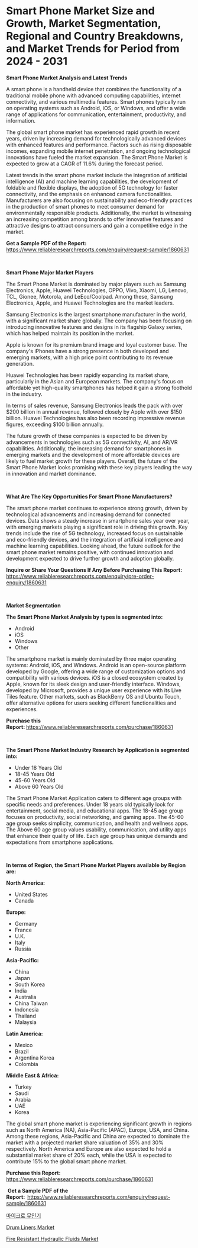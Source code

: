 <p><h1>Smart Phone Market Size and Growth, Market Segmentation, Regional and Country Breakdowns, and Market Trends for Period from 2024 -  2031</h1></p><p><strong>Smart Phone Market Analysis and Latest Trends</strong></p>
<p><p>A smart phone is a handheld device that combines the functionality of a traditional mobile phone with advanced computing capabilities, internet connectivity, and various multimedia features. Smart phones typically run on operating systems such as Android, iOS, or Windows, and offer a wide range of applications for communication, entertainment, productivity, and information.</p><p>The global smart phone market has experienced rapid growth in recent years, driven by increasing demand for technologically advanced devices with enhanced features and performance. Factors such as rising disposable incomes, expanding mobile internet penetration, and ongoing technological innovations have fueled the market expansion. The Smart Phone Market is expected to grow at a CAGR of 11.6% during the forecast period.</p><p>Latest trends in the smart phone market include the integration of artificial intelligence (AI) and machine learning capabilities, the development of foldable and flexible displays, the adoption of 5G technology for faster connectivity, and the emphasis on enhanced camera functionalities. Manufacturers are also focusing on sustainability and eco-friendly practices in the production of smart phones to meet consumer demand for environmentally responsible products. Additionally, the market is witnessing an increasing competition among brands to offer innovative features and attractive designs to attract consumers and gain a competitive edge in the market.</p></p>
<p><strong>Get a Sample PDF of the Report:&nbsp;</strong> <a href="https://www.reliableresearchreports.com/enquiry/request-sample/1860631">https://www.reliableresearchreports.com/enquiry/request-sample/1860631</a></p>
<p>&nbsp;</p>
<p><strong>Smart Phone Major Market Players</strong></p>
<p><p>The Smart Phone Market is dominated by major players such as Samsung Electronics, Apple, Huawei Technologies, OPPO, Vivo, Xiaomi, LG, Lenovo, TCL, Gionee, Motorola, and LeEco/Coolpad. Among these, Samsung Electronics, Apple, and Huawei Technologies are the market leaders.</p><p>Samsung Electronics is the largest smartphone manufacturer in the world, with a significant market share globally. The company has been focusing on introducing innovative features and designs in its flagship Galaxy series, which has helped maintain its position in the market.</p><p>Apple is known for its premium brand image and loyal customer base. The company's iPhones have a strong presence in both developed and emerging markets, with a high price point contributing to its revenue generation.</p><p>Huawei Technologies has been rapidly expanding its market share, particularly in the Asian and European markets. The company's focus on affordable yet high-quality smartphones has helped it gain a strong foothold in the industry.</p><p>In terms of sales revenue, Samsung Electronics leads the pack with over $200 billion in annual revenue, followed closely by Apple with over $150 billion. Huawei Technologies has also been recording impressive revenue figures, exceeding $100 billion annually.</p><p>The future growth of these companies is expected to be driven by advancements in technologies such as 5G connectivity, AI, and AR/VR capabilities. Additionally, the increasing demand for smartphones in emerging markets and the development of more affordable devices are likely to fuel market growth for these players. Overall, the future of the Smart Phone Market looks promising with these key players leading the way in innovation and market dominance.</p></p>
<p>&nbsp;</p>
<p><strong>What Are The Key Opportunities For Smart Phone Manufacturers?</strong></p>
<p><p>The smart phone market continues to experience strong growth, driven by technological advancements and increasing demand for connected devices. Data shows a steady increase in smartphone sales year over year, with emerging markets playing a significant role in driving this growth. Key trends include the rise of 5G technology, increased focus on sustainable and eco-friendly devices, and the integration of artificial intelligence and machine learning capabilities. Looking ahead, the future outlook for the smart phone market remains positive, with continued innovation and development expected to drive further growth and adoption globally.</p></p>
<p><strong>Inquire or Share Your Questions If Any Before Purchasing This Report:</strong> <a href="https://www.reliableresearchreports.com/enquiry/pre-order-enquiry/1860631">https://www.reliableresearchreports.com/enquiry/pre-order-enquiry/1860631</a></p>
<p>&nbsp;</p>
<p><strong>Market Segmentation</strong></p>
<p><strong>The Smart Phone Market Analysis by types is segmented into:</strong></p>
<p><ul><li>Android</li><li>iOS</li><li>Windows</li><li>Other</li></ul></p>
<p><p>The smartphone market is mainly dominated by three major operating systems: Android, iOS, and Windows. Android is an open-source platform developed by Google, offering a wide range of customization options and compatibility with various devices. iOS is a closed ecosystem created by Apple, known for its sleek design and user-friendly interface. Windows, developed by Microsoft, provides a unique user experience with its Live Tiles feature. Other markets, such as BlackBerry OS and Ubuntu Touch, offer alternative options for users seeking different functionalities and experiences.</p></p>
<p><strong>Purchase this Report:&nbsp;</strong><a href="https://www.reliableresearchreports.com/purchase/1860631">https://www.reliableresearchreports.com/purchase/1860631</a></p>
<p>&nbsp;</p>
<p><strong>The Smart Phone Market Industry Research by Application is segmented into:</strong></p>
<p><ul><li>Under 18 Years Old</li><li>18-45 Years Old</li><li>45-60 Years Old</li><li>Above 60 Years Old</li></ul></p>
<p><p>The Smart Phone Market Application caters to different age groups with specific needs and preferences. Under 18 years old typically look for entertainment, social media, and educational apps. The 18-45 age group focuses on productivity, social networking, and gaming apps. The 45-60 age group seeks simplicity, communication, and health and wellness apps. The Above 60 age group values usability, communication, and utility apps that enhance their quality of life. Each age group has unique demands and expectations from smartphone applications.</p></p>
<p>&nbsp;</p>
<p><strong>In terms of Region, the Smart Phone Market Players available by Region are:</strong></p>
<p>
    <p> <strong> North America: </strong>
        <ul>
            <li>United States</li>
            <li>Canada</li>
        </ul>
        </p> 
    <p> <strong> Europe: </strong>
        <ul>
            <li>Germany</li>
            <li>France</li>
            <li>U.K.</li>
            <li>Italy</li>
            <li>Russia</li>
        </ul>
        </p> 
    <p> <strong> Asia-Pacific: </strong>
        <ul>
            <li>China</li>
            <li>Japan</li>
            <li>South Korea</li>
            <li>India</li>
            <li>Australia</li>
            <li>China Taiwan</li>
            <li>Indonesia</li>
            <li>Thailand</li>
            <li>Malaysia</li>
        </ul>
        </p> 
    <p> <strong> Latin America: </strong>
        <ul>
            <li>Mexico</li>
            <li>Brazil</li>
            <li>Argentina Korea</li>
            <li>Colombia</li>
        </ul>
        </p> 
    <p> <strong> Middle East & Africa: </strong>
        <ul>
            <li>Turkey</li>
            <li>Saudi</li>
            <li>Arabia</li>
            <li>UAE</li>
            <li>Korea</li>
        </ul>
    </p>
    </p>
<p><p>The global smart phone market is experiencing significant growth in regions such as North America (NA), Asia-Pacific (APAC), Europe, USA, and China. Among these regions, Asia-Pacific and China are expected to dominate the market with a projected market share valuation of 35% and 30% respectively. North America and Europe are also expected to hold a substantial market share of 20% each, while the USA is expected to contribute 15% to the global smart phone market.</p></p>
<p><strong>Purchase this Report: </strong><a href="https://www.reliableresearchreports.com/purchase/1860631">https://www.reliableresearchreports.com/purchase/1860631</a></p>
<p>&nbsp;<strong>Get a Sample PDF of the Report:&nbsp;&nbsp;</strong><a href="https://www.reliableresearchreports.com/enquiry/request-sample/1860631">https://www.reliableresearchreports.com/enquiry/request-sample/1860631</a></p>
<p><strong></strong></p>
<p><p><a href="https://github.com/laholand/Market-Research-Report-List-3/blob/main/51678508098.md">마이크로 무인기</a></p><p><a href="https://woozy-pyroraptor-a1f.notion.site/Drum-Liners-Market-A-Comprehensive-Report-of-its-Market-Share-Growth-Trends-2024-2031-6f1737f64bcd4407b9a86e7ea137e0d1">Drum Liners Market</a></p><p><a href="https://rainy-horn-d69.notion.site/Fire-Resistant-Hydraulic-Fluids-Market-Furnish-Information-about-Market-Size-Market-Share-Market-D-f29dd54b84114e64a4a84ed200ee10ac">Fire Resistant Hydraulic Fluids Market</a></p></p>